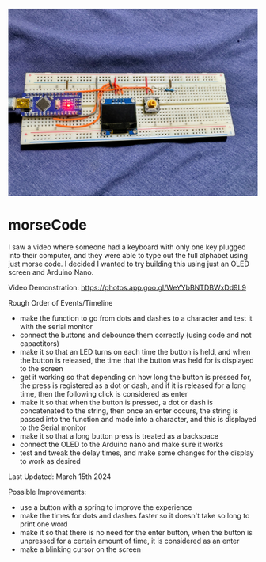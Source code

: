 ![](morseCodeBreadboard.jpg)


# morseCode
I saw a video where someone had a keyboard with only one key plugged into their computer, and they were able to type out the full alphabet using just morse code. I decided I wanted to try building this using just an OLED screen and Arduino Nano. 


Video Demonstration: 
https://photos.app.goo.gl/WeYYbBNTDBWxDd9L9

Rough Order of Events/Timeline
- make the function to go from dots and dashes to a character and test it with the serial monitor
- connect the buttons and debounce them correctly (using code and not capactitors)
- make it so that an LED turns on each time the button is held, and when the button is released, the time that the button was held for is displayed to the screen
- get it working so that depending on how long the button is pressed for, the press is registered as a dot or dash, and if it is released for a long time, then the following click is considered as enter
- make it so that when the button is pressed, a dot or dash is concatenated to the string, then once an enter occurs, the string is passed into the function and made into a character, and this is displayed to the Serial monitor
- make it so that a long button press is treated as a backspace
- connect the OLED to the Arduino nano and make sure it works
- test and tweak the delay times, and make some changes for the display to work as desired

Last Updated: March 15th 2024 

Possible Improvements: 
- use a button with a spring to improve the experience
- make the times for dots and dashes faster so it doesn't take so long to print one word
- make it so that there is no need for the enter button, when the button is unpressed for a certain amount of time, it is considered as an enter
- make a blinking cursor on the screen 
